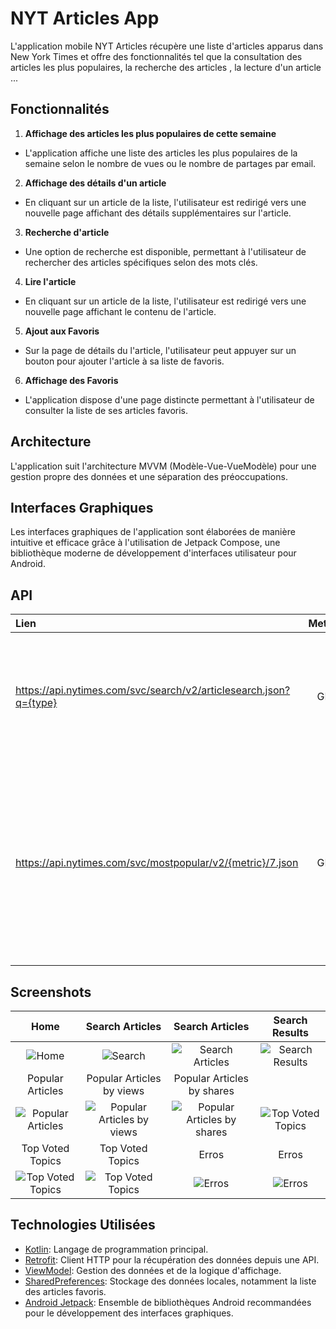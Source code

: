 
# NYT Articles App

L'application mobile NYT Articles récupère une liste d'articles apparus dans New York Times et offre des fonctionnalités tel que la consultation des articles les plus populaires, la recherche des articles , la lecture d'un article ...

## Fonctionnalités
1. **Affichage des articles les plus populaires de cette semaine**
- L'application affiche une liste des articles les plus populaires de la semaine selon le nombre de vues ou le nombre de partages par email.

2. **Affichage des détails d'un article**
- En cliquant sur un article de la liste, l'utilisateur est redirigé vers une nouvelle page affichant des détails supplémentaires sur l'article.

3. **Recherche d'article**
- Une option de recherche est disponible, permettant à l'utilisateur de rechercher des articles spécifiques selon des mots clés.

4. **Lire l'article**
- En cliquant sur un article de la liste, l'utilisateur est redirigé vers une nouvelle page affichant le contenu de l'article.

5. **Ajout aux Favoris**
- Sur la page de détails du l'article, l'utilisateur peut appuyer sur un bouton pour ajouter l'article à sa liste de favoris.

6. **Affichage des Favoris**
- L'application dispose d'une page distincte permettant à l'utilisateur de consulter la liste de ses articles favoris.


## Architecture

L'application suit l'architecture MVVM (Modèle-Vue-VueModèle) pour une gestion propre des données et une séparation des préoccupations.

## Interfaces Graphiques

Les interfaces graphiques de l'application sont élaborées de manière intuitive et efficace grâce à l'utilisation de Jetpack Compose, une bibliothèque moderne de développement d'interfaces utilisateur pour Android.

## API
|        Lien       | Method |                                         Description                                        |
|:---------------------|:------:|:------------------------------------------------------------------------------------------|
| https://api.nytimes.com/svc/search/v2/articlesearch.json?q={type}    |  GET  | Reetourne une liste d'articles les plus populaires selon le théme de l'article ou les mots clés                                        |
| https://api.nytimes.com/svc/mostpopular/v2/{metric}/7.json        |  GET  | Retourne une liste d'articles les plus populaires selon la métrique qui peut être soit "viewed" soit "shared" soit "emailed" de cette semaine.                                       |

## Screenshots


|Home| Search Articles | Search Articles | Search Results| 
:-------------------------:|:-------------------------:|:-------------------------:|:-------------------------:|
| ![Home](/Screenshots/12.jpg) | ![Search](/Screenshots/2.jpg) | ![Search Articles](/Screenshots/15.jpg) |![Search Results](/Screenshots/8.jpg) | 
|Popular Articles| Popular Articles by views| Popular Articles by shares| | Top Voted Topics | 
| ![Popular Articles](/Screenshots/10.jpg) | ![Popular Articles by views](/Screenshots/19.jpg) | ![Popular Articles by shares](/Screenshots/11.jpg)|![Top Voted Topics](/Screenshots/1.jpg)| 
|Top Voted Topics| Top Voted Topics | Erros | Erros| 
| ![Top Voted Topics](/Screenshots/14.jpg) | ![Top Voted Topics](/Screenshots/9.jpg) | ![Erros](/Screenshots/5.jpg) |![Erros](/Screenshots/16.jpg) | |




## Technologies Utilisées

- [Kotlin](https://kotlinlang.org/): Langage de programmation principal.
- [Retrofit](https://square.github.io/retrofit/): Client HTTP pour la récupération des données depuis une API.
- [ViewModel](https://developer.android.com/topic/libraries/architecture/viewmodel): Gestion des données et de la logique d'affichage.
- [SharedPreferences](https://developer.android.com/training/data-storage/shared-preferences): Stockage des données locales, notamment la liste des articles favoris.
- [Android Jetpack](https://developer.android.com/jetpack): Ensemble de bibliothèques Android recommandées pour le développement des interfaces graphiques.
